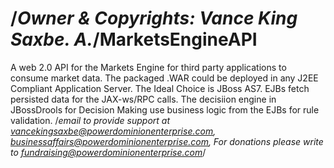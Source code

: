 /*Owner & Copyrights: Vance King Saxbe. A.*/MarketsEngineAPI
================

A web 2.0 API for the Markets Engine for third party applications to consume market data. The packaged .WAR could be deployed in any J2EE Compliant Application Server. The Ideal Choice is JBoss AS7. EJBs fetch persisted data for the JAX-ws/RPC calls.  The decisiion engine in JBossDrools for Decision Making use business logic from the EJBs for rule validation.
/*email to provide support at vancekingsaxbe@powerdominionenterprise.com, businessaffairs@powerdominionenterprise.com, For donations please write to fundraising@powerdominionenterprise.com*/